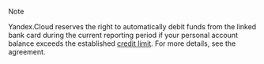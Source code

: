 > [!NOTE]
>
> Yandex.Cloud reserves the right to automatically debit funds from the linked bank card during the current reporting period if your personal account balance exceeds the established [credit limit](../concepts/credit-limit.md). For more details, see the agreement.
 >
